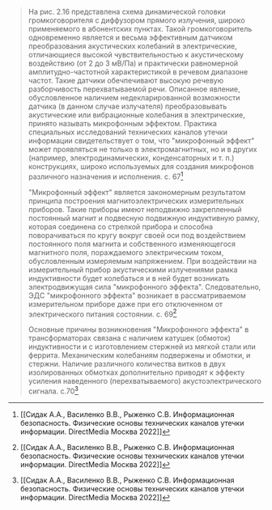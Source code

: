 >На рис. 2.16  представлена схема динамической головки громкоговорителя с диффузором прямого излучения, широко применяемого в абонентских пунктах. Такой громкоговоритель одновременно является и весьма эффективным датчиком преобразования акустических колебаний в электрические, отличающиеся высокой чувствительностью к акустическому воздействию (от 2 до 3 мВ/Па) и практически равномерной амплитудно-частотной характеристикой в речевом диапазоне частот. Такие датчики обечпечивают высокую речевую разборчивость перехватываемой речи.
>Описанное явление, обусловленное наличием недекларированной возможности датчика (в данном случае излучателя) преобразовывать акустические или вибрационные колебания в электрические, принято называть микрофонным эффектом.
>Практика специальных исследований технических каналов утечки информации свидетельствует о том, что "микрофонный эффект" может проявляться не только в электромагнитных, но и в других (например, электродинамических, конденсаторных и т. п.) конструкциях, широко используемых для создания микрофонов различного назначения и исполнения.
>с. 67[^1]
>
>"Микрофонный эффект" является закономерным результатом принципа построения магнитоэлектрических измерительных приборов. Такие приборы имеют неподвижно закрепленный постоянный магнит и подвесную подвижную индуктивную рамку, которая соединена со стрелкой прибора и способна поворачиваться по кругу вокруг своей оси под воздействием постоянного поля магнита и собственного изменяющегося магнитного поля, пораждаемого электрическим током, обусловленным измеряемым напряжением. При воздействии на измерительный прибор акустическими излучениями рамка индуктивности будет колебаться и в ней будет возникать электродвижущая сила "микрофонного эффекта". Следовательно, ЭДС "микрофонного эффекта" возникает в рассматриваемом измерительном приборе даже при его отключенном от электрического питания состоянии.
>с. 69[^1]
>
>Основные причины возникновения "Микрофонного эффекта" в трансформаторах связана с наличием катушек (обмоток) индуктивности и с изготовлением стержней из мягкой стали или феррита. Механическим колебаниям подвержены и обмотки, и стержни. Наличие различного количества витков в двух изолированных обмотках дополнительно приводят к эффекту усиления наведенного (перехватываемого) акустоэлектрического сигнала.
>с.70[^1]
>
>

[^1]:[[Сидак А.А., Василенко В.В., Рыженко С.В. Информационная безопасность. Физические основы технических каналов утечки информации. DirectMedia Москва 2022]]